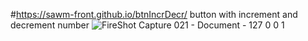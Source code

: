 #https://sawm-front.github.io/btnIncrDecr/
button with increment and decrement number
![FireShot Capture 021 - Document - 127 0 0 1](https://user-images.githubusercontent.com/56533067/136460360-b9ddf6f0-fa7f-48ae-8d0b-ab67fd3f1cfd.png)
